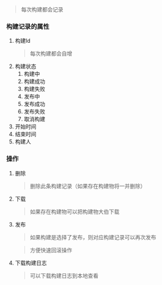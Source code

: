 > 每次构建都会记录

### 构建记录的属性

1. 构建Id
    > 每次构建都会自增
2. 构建状态
    1. 构建中
    2. 构建成功
    3. 构建失败
    4. 发布中
    5. 发布成功
    6. 发布失败
    7. 取消构建
3. 开始时间
4. 结束时间
5. 构建人


### 操作

1. 删除
    > 删除此条构建记录（如果存在构建物将一并删除）
2. 下载
    > 如果存在构建物可以把构建物大伯下载
3. 发布
    > 如果构建是选择了发布，则对应构建记录可以再次发布
    
    > 方便快速回滚操作
4. 下载构建日志
    > 可以下载构建日志到本地查看
